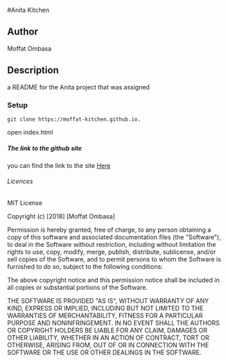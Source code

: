 #Anita Kitchen
## Author
Moffat Ombasa
## Description
a README for the Anita project that was assigned
### Setup
```
git clone https://moffat-kitchen.github.io.
```
open index.html

##### The link to the github site
you can find the link to the site [Here](https://github.com/MoffatOmbasa/MoffatOmbasa.github.io)
###### Licences
MIT License

Copyright (c) [2018] [Moffat Ombasa]

Permission is hereby granted, free of charge, to any person obtaining a copy
of this software and associated documentation files (the "Software"), to deal
in the Software without restriction, including without limitation the rights
to use, copy, modify, merge, publish, distribute, sublicense, and/or sell
copies of the Software, and to permit persons to whom the Software is
furnished to do so, subject to the following conditions:

The above copyright notice and this permission notice shall be included in all
copies or substantial portions of the Software.

THE SOFTWARE IS PROVIDED "AS IS", WITHOUT WARRANTY OF ANY KIND, EXPRESS OR
IMPLIED, INCLUDING BUT NOT LIMITED TO THE WARRANTIES OF MERCHANTABILITY,
FITNESS FOR A PARTICULAR PURPOSE AND NONINFRINGEMENT. IN NO EVENT SHALL THE
AUTHORS OR COPYRIGHT HOLDERS BE LIABLE FOR ANY CLAIM, DAMAGES OR OTHER
LIABILITY, WHETHER IN AN ACTION OF CONTRACT, TORT OR OTHERWISE, ARISING FROM,
OUT OF OR IN CONNECTION WITH THE SOFTWARE OR THE USE OR OTHER DEALINGS IN THE
SOFTWARE.
